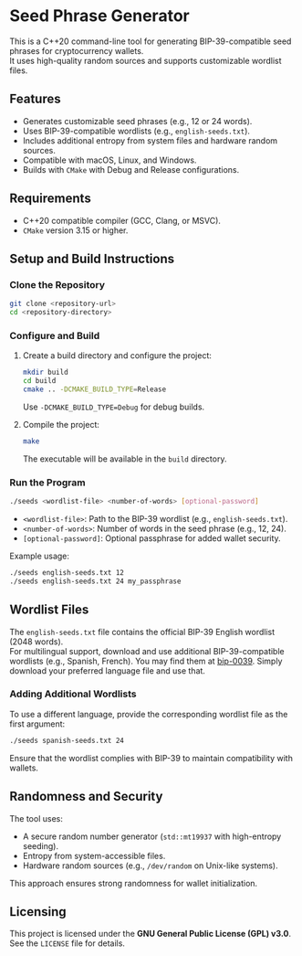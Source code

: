 # Seed Phrase Generator

This is a C++20 command-line tool for generating BIP-39-compatible seed phrases for cryptocurrency wallets.  
It uses high-quality random sources and supports customizable wordlist files.

## Features

- Generates customizable seed phrases (e.g., 12 or 24 words).
- Uses BIP-39-compatible wordlists (e.g., `english-seeds.txt`).
- Includes additional entropy from system files and hardware random sources.
- Compatible with macOS, Linux, and Windows.
- Builds with `CMake` with Debug and Release configurations.

## Requirements

- C++20 compatible compiler (GCC, Clang, or MSVC).
- `CMake` version 3.15 or higher.

## Setup and Build Instructions

### Clone the Repository

```bash
git clone <repository-url>
cd <repository-directory>
```

### Configure and Build

1. Create a build directory and configure the project:

    ```bash
    mkdir build
    cd build
    cmake .. -DCMAKE_BUILD_TYPE=Release
    ```

    Use `-DCMAKE_BUILD_TYPE=Debug` for debug builds.

2. Compile the project:

    ```bash
    make
    ```

    The executable will be available in the `build` directory.

### Run the Program

```bash
./seeds <wordlist-file> <number-of-words> [optional-password]
```

- `<wordlist-file>`: Path to the BIP-39 wordlist (e.g., `english-seeds.txt`).
- `<number-of-words>`: Number of words in the seed phrase (e.g., 12, 24).
- `[optional-password]`: Optional passphrase for added wallet security.

Example usage:

```bash
./seeds english-seeds.txt 12
./seeds english-seeds.txt 24 my_passphrase
```

## Wordlist Files

The `english-seeds.txt` file contains the official BIP-39 English wordlist (2048 words).  
For multilingual support, download and use additional BIP-39-compatible wordlists (e.g., Spanish, French).
You may find them at [bip-0039](https://github.com/bitcoin/bips/tree/master/bip-0039). Simply download
your preferred language file and use that.

### Adding Additional Wordlists

To use a different language, provide the corresponding wordlist file as the first argument:

```bash
./seeds spanish-seeds.txt 24
```

Ensure that the wordlist complies with BIP-39 to maintain compatibility with wallets.

## Randomness and Security

The tool uses:

- A secure random number generator (`std::mt19937` with high-entropy seeding).
- Entropy from system-accessible files.
- Hardware random sources (e.g., `/dev/random` on Unix-like systems).

This approach ensures strong randomness for wallet initialization.

## Licensing

This project is licensed under the **GNU General Public License (GPL) v3.0**. See the `LICENSE` file for details.

